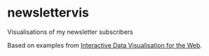 # newslettervis
Visualisations of my newsletter subscribers

Based on examples from [Interactive Data Visualisation for the Web](http://shop.oreilly.com/product/0636920037316.do).
